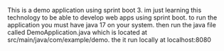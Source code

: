 This is a demo application using sprint boot 3.
im just learning this technology to be able to develop web apps using sprint boot.
to run the application you must have java 17 on your system.
then run the java file called DemoApplication.java which is located at src/main/java/com/example/demo.
the it run locally at localhost:8080
